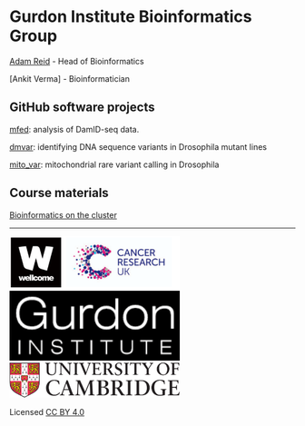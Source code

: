 # Gurdon Institute Bioinformatics Group

[Adam Reid](https://www.gurdon.cam.ac.uk/people/adam-reid/) - Head of Bioinformatics

[Ankit Verma] - Bioinformatician

## GitHub software projects

[mfed](https://github.com/adamjamesreid/mfed): analysis of DamID-seq data.

[dmvar](https://github.com/adamjamesreid/dmvar): identifying DNA sequence variants in Drosophila mutant lines

[mito_var](https://github.com/adamjamesreid/mito_var): mitochondrial rare variant calling in Drosophila

## Course materials

[Bioinformatics on the cluster](docs/bioinf_cluster.md)


<hr>  

<img src="images/wellcome.png" alt="wellcome" width="300"/>
<img src="images/gurdon.png" alt="gurdon" width="300"/>
<img src="images/cambridge.png" alt="cambridge" width="300"/>

Licensed [CC BY 4.0](https://creativecommons.org/licenses/by/4.0/)
